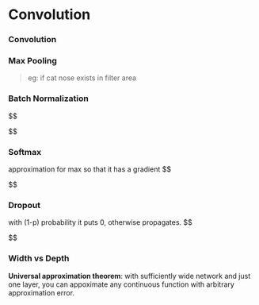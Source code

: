 # Convolution

### Convolution



### Max Pooling

>  eg: if cat nose exists in filter area

### Batch Normalization

$$

$$



### Softmax

approximation for max so that it has a gradient
$$

$$

### Dropout

with (1-p) probability it puts 0, otherwise propagates.
$$

$$

### Width vs Depth

**Universal approximation theorem**: with sufficiently wide network and just one layer, you can appoximate any continuous function with arbitrary approximation error.





